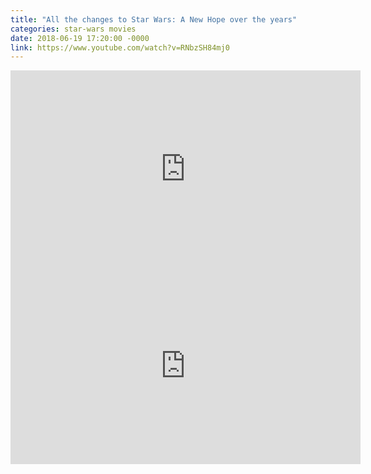 ```yaml
---
title: "All the changes to Star Wars: A New Hope over the years"
categories: star-wars movies
date: 2018-06-19 17:20:00 -0000
link: https://www.youtube.com/watch?v=RNbzSH84mj0
---
```

<div><iframe width="560" height="315" src="https://www.youtube.com/embed/RNbzSH84mj0?rel=0" frameborder="0" allow="autoplay; encrypted-media" allowfullscreen></iframe></div>

<div><iframe width="560" height="315" src="https://www.youtube.com/embed/uvbrVFP_f0w?rel=0" frameborder="0" allow="autoplay; encrypted-media" allowfullscreen></iframe></div>
